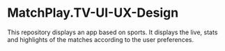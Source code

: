 # MatchPlay.TV-UI-UX-Design
This repository displays an app based on sports. It displays the live, stats and highlights of the matches according to the user preferences.
